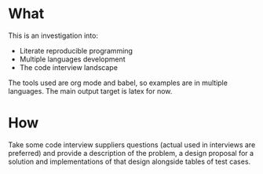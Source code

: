 # What

This is an investigation into:

-   Literate reproducible programming
-   Multiple languages development
-   The code interview landscape

The tools used are org mode and babel, so examples are in multiple
languages. The main output target is latex for now.

# How

Take some code interview suppliers questions (actual used in
interviews are preferred) and provide a description of the problem,
a design proposal for a solution and implementations of that design
alongside tables of test cases.
